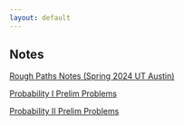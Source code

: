 ```yaml
---
layout: default
---
```


## Notes

[Rough Paths Notes (Spring 2024 UT Austin)](Rough_Paths.pdf)

[Probability I Prelim Problems](Prob_1_prelim.pdf)

[Probability II Prelim Problems](Prob_2_prelim.pdf)
